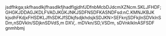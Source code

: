 jsdfhkga;skfhasdlkjfhasdlkfjhadflgjdhfJDfnbMcbDJdcmXZNcm.SKLJFHDF;GHGKJDDAGJKDLFVADJKGKJNKJSDFNSDFKASNDFsd:nC.KMNJKBJK
kjsdhFKdjxFHSDKLJfhSDKJfSDkjfsdjkhdsjkSDJKN>SEFknjSDFkjlnSDVklnSDm,nSDVkln/SDjknSDVdS,m DXV,. mDVkn/SD,VSDm, sDVnklklnASFSDF
gnmhbmj
